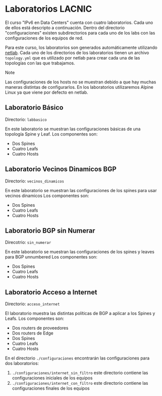# Laboratorios LACNIC
El curso "IPv6 en Data Centers" cuenta con cuatro laboratorios. Cada uno de ellos está descripto a continuación.
Dentro del directorio "configuraciones" existen subdirectorios para cada uno de los labs con las configuraciones de los equipos de red.

Para este curso, los laboratorios son generados automáticamente utilizando [netlab](https://netlab.tools/). Cada uno de los directorios de los laboratorios tienen un archivo `topology.yml` que es utilizado por netlab para crear cada una de las topologías con las que trabajamos.
> [!NOTE]
> Las configuraciones de los hosts no se muestran debido a que hay muchas maneras distintas de configurarlos. En los laboratorios utilizaremos Alpine Linux ya que viene por defecto en netlab.
## Laboratorio Básico
Directorio: `labbasico`

En este laboratorio se muestran las configuraciones básicas de una topología Spine y Leaf.
Los componentes son:
- Dos Spines
- Cuatro Leafs
- Cuatro Hosts
## Laboratorio Vecinos Dinamicos BGP
Directorio: `vecinos_dinamicos`

En este laboratorio se muestran las configuraciones de los spines para usar vecinos dinamicos
Los componentes son:
- Dos Spines
- Cuatro Leafs
- Cuatro Hosts
## Laboratorio BGP sin Numerar
Direcotrio: `sin_numerar`

En este laboratorio se muestran las configuraciones de los spines y leaves para BGP unnumbered
Los componentes son:
- Dos Spines
- Cuatro Leafs
- Cuatro Hosts
## Laboratorio Acceso a Internet
Directorio: `acceso_internet`

El laboratorio muestra las distintas políticas de BGP a aplicar a los Spines y Leafs.
Los componentes son:
- Dos routers de proveedores
- Dos routers de Edge
- Dos Spines
- Cuatro Leafs
- Cuatro Hosts

En el directorio `./configuraciones` encontrarán las configuraciones para dos laboratorios:
1. `./configuraciones/internet_sin_filtro` este directorio contiene las configuraciones iniciales de los equipos
2. `./configuraciones/internet_con_filtro` este directorio contiene las configuraciones finales de los equipos 
